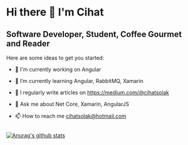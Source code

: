 # Hi there 👋 I'm Cihat

## Software Developer, Student, Coffee Gourmet and Reader

Here are some ideas to get you started:

* 🔭 I'm currently working on Angular

* 🌱 I’m currently learning Angular, RabbitMQ, Xamarin

* 📝 I regularly write articles on https://medium.com/@cihatsolak

* 💬 Ask me about Net Core, Xamarin, AngularJS

* 📫 How to reach me cihatsolak@hotmail.com

##

[![Anurag's github stats](https://github-readme-stats.vercel.app/api?username=cihatsolak)](https://github.com/anuraghazra/github-readme-stats)
